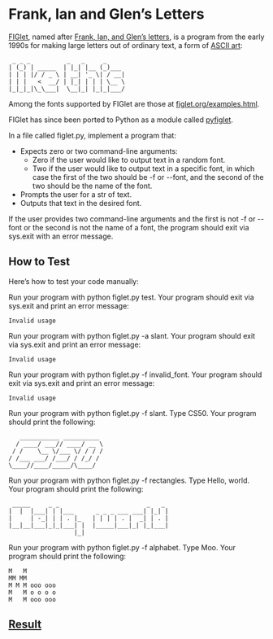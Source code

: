 # Frank, Ian and Glen’s Letters

[FIGlet](https://en.wikipedia.org/wiki/FIGlet), named after [Frank, Ian, and Glen’s letters](http://www.figlet.org/faq.html), is a program from the early 1990s for making large letters out of ordinary text, a form of [ASCII art](https://en.wikipedia.org/wiki/ASCII_art):
```
 _ _ _          _   _     _
| (_) | _____  | |_| |__ (_)___
| | | |/ / _ \ | __| '_ \| / __|
| | |   <  __/ | |_| | | | \__ \
|_|_|_|\_\___|  \__|_| |_|_|___/
```
Among the fonts supported by FIGlet are those at [figlet.org/examples.html](http://www.figlet.org/examples.html).

FIGlet has since been ported to Python as a module called [pyfiglet](https://pypi.org/project/pyfiglet/0.7/).

In a file called figlet.py, implement a program that:

- Expects zero or two command-line arguments:
    - Zero if the user would like to output text in a random font.
    - Two if the user would like to output text in a specific font, in which case the first of the two should be -f or --font, and the second of the two should be the name of the font.
- Prompts the user for a str of text.
- Outputs that text in the desired font.

If the user provides two command-line arguments and the first is not -f or --font or the second is not the name of a font, the program should exit via sys.exit with an error message.

## How to Test

Here’s how to test your code manually:

Run your program with python figlet.py test. Your program should exit via sys.exit and print an error message:
```
Invalid usage
```
Run your program with python figlet.py -a slant. Your program should exit via sys.exit and print an error message:
```
Invalid usage
```
Run your program with python figlet.py -f invalid_font. Your program should exit via sys.exit and print an error message:
```
Invalid usage
```
Run your program with python figlet.py -f slant. Type CS50. Your program should print the following:
```
   ___________ __________ 
  / ____/ ___// ____/ __ \
 / /    \__ \/___ \/ / / /
/ /___ ___/ /___/ / /_/ / 
\____//____/_____/\____/  
```
Run your program with python figlet.py -f rectangles. Type Hello, world. Your program should print the following:
```
 _____     _ _                        _   _ 
|  |  |___| | |___      _ _ _ ___ ___| |_| |
|     | -_| | | . |_   | | | | . |  _| | . |
|__|__|___|_|_|___| |  |_____|___|_| |_|___|
                  |_|                       
```
Run your program with python figlet.py -f alphabet. Type Moo. Your program should print the following:
```
M   M         
MM MM         
M M M ooo ooo 
M   M o o o o 
M   M ooo ooo                     
```

## [Result](https://submit.cs50.io/check50/d81057e67e9f1b1bfe3b380a35afce65ccdd2de4)